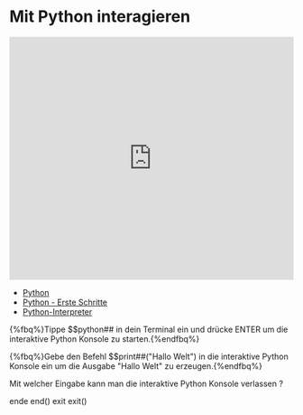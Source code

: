 # Mit Python interagieren

<iframe src="https://player.vimeo.com/video/136621885?title=0&byline=0&portrait=0" width="100%" height="430" frameborder="0" webkitallowfullscreen mozallowfullscreen allowfullscreen></iframe>

<!--sec data-title="Links" data-id="links" data-show=true ces-->

* [Python](https://learnxinyminutes.com/docs/de-de/python-de/)
* [Python - Erste Schritte](https://de.wikibooks.org/wiki/Python_unter_Linux:_Erste_Schritte)
* [Python-Interpreter](https://py-tutorial-de.readthedocs.io/de/python-3.3/interpreter.html)

<!--endsec-->

<!--sec data-title="Quiz" data-id="quiz" data-show=true data-collapse=true ces-->

{%fbq%}Tippe $$python## in dein Terminal ein und drücke ENTER um die interaktive Python Konsole zu starten.{%endfbq%}

{%fbq%}Gebe den Befehl $$print##("Hallo Welt") in die interaktive Python Konsole ein um die Ausgabe "Hallo Welt" zu erzeugen.{%endfbq%}

<quiz name="">
    <question>
        <p>Mit welcher Eingabe kann man die interaktive Python Konsole verlassen ?</p>
        <answer>ende</answer>
        <answer>end()</answer>
        <answer>exit</answer>
        <answer correct>exit()</answer>
    </question>
</quiz>

<!--endsec-->

